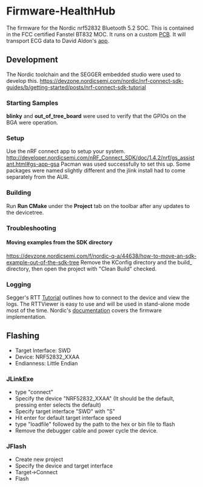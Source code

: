 # Firmware-HealthHub
The firmware for the Nordic nrf52832 Bluetooth 5.2 SOC. This is contained in the FCC certified Fanstel BT832 MOC.
It runs on a custom [PCB](https://github.com/dwhitters/KiCad-HealthHub).
It will transport ECG data to David Aldon's [app](https://github.com/DaveAldon/Health-Hub-Mobile).
## Development
The Nordic toolchain and the SEGGER embedded studio were used to develop this. 
https://devzone.nordicsemi.com/nordic/nrf-connect-sdk-guides/b/getting-started/posts/nrf-connect-sdk-tutorial
### Starting Samples
**blinky** and **out_of_tree_board** were used to verify that the GPIOs on the BGA were operation.
### Setup
Use the nRF connect app to setup your system. http://developer.nordicsemi.com/nRF_Connect_SDK/doc/1.4.2/nrf/gs_assistant.html#gs-app-gsa
Pacman was used successfully to set this up. Some packages were named slightly different and the jlink install had to come separately from the AUR.
### Building
Run **Run CMake** under the **Project** tab on the toolbar after any updates to the devicetree. 
### Troubleshooting
#### Moving examples from the SDK directory
https://devzone.nordicsemi.com/f/nordic-q-a/44638/how-to-move-an-sdk-example-out-of-the-sdk-tree
Remove the KConfig directory and the build_<board> directory, then open the project with "Clean Build" checked.
### Logging
Segger's RTT [Tutorial](https://www.segger.com/products/debug-probes/j-link/tools/rtt-viewer/) outlines how to connect to the device and view the logs. The RTTViewer is easy to use and will be used in stand-alone mode most of the time. 
Nordic's [documentation](https://infocenter.nordicsemi.com/index.jsp?topic=%2Fcom.nordic.infocenter.sdk5.v12.3.0%2Fgroup__nrf__log__config.html&anchor=ga3016ad60bd2f3cd631d8371b2f98b74e) covers the firmware implementation.
## Flashing
 * Target Interface: SWD
 * Device: NRF52832_XXAA
 * Endianness: Little Endian
### JLinkExe
 - type "connect"
 - Specify the device "NRF52832_XXAA" (It should be the default, pressing enter selects the default)
 - Specify target interface "SWD" with "S"
 - Hit enter for default target interface speed
 - type "loadfile" followed by the path to the hex or bin file to flash
 - Remove the debugger cable and power cycle the device.
### JFlash
 - Create new project
 - Specify the device and target interface
 - Target->Connect
 - Flash
